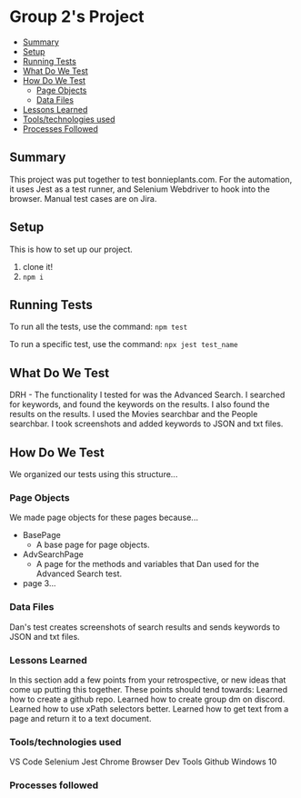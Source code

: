 # Group 2's Project

- [Summary](#summary)
- [Setup](#setup)
- [Running Tests](#running-tests)
- [What Do We Test](#what-do-we-test)
- [How Do We Test](#how-do-we-test)
  - [Page Objects](#page-objects)
  - [Data Files](#data-files)
- [Lessons Learned](#lessons-learned)
- [Tools/technologies used](#tools-technologies-used)
- [Processes Followed](#processes-followed)

## Summary

This project was put together to test bonnieplants.com. For the automation, it uses Jest as a test
runner, and Selenium Webdriver to hook into the browser. Manual test cases are on Jira.

## Setup

This is how to set up our project.

1. clone it!
1. `npm i`

## Running Tests

To run all the tests, use the command: `npm test`

To run a specific test, use the command: `npx jest test_name`

## What Do We Test

DRH - The functionality I tested for was the Advanced Search. I searched for keywords, and found the keywords on the results. I also found the results on the results. I used the Movies searchbar and the People searchbar. I took screenshots and added keywords to JSON and txt files.

## How Do We Test

We organized our tests using this structure...

### Page Objects

We made page objects for these pages because...

- BasePage
  - A base page for page objects.
- AdvSearchPage
  - A page for the methods and variables that Dan used for the Advanced Search test.
- page 3...

### Data Files

Dan's test creates screenshots of search results and sends keywords to JSON and txt files.

### Lessons Learned
In this section add a few points from your retrospective, or new ideas that come up putting this together. These points should tend towards:
Learned how to create a github repo.
Learned how to create group dm on discord.
Learned how to use xPath selectors better.
Learned how to get text from a page and return it to a text document.

### Tools/technologies used
VS Code
Selenium
Jest
Chrome
Browser Dev Tools
Github
Windows 10


### Processes followed
